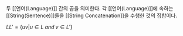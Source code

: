 
두 [[언어(Language)]] 간의 곱을 의미한다. 각 [[언어(Language)]]에 속하는 [[String(Sentence)]]들을 [[String Concatenation]]을 수행한 것의 집합이다. 

$LL' = \{uv | u \in L \;and\; v \in L' \}$
